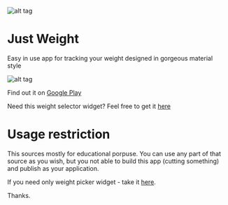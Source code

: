 ![alt tag](https://github.com/kidinov/Just_Weight/blob/master/publishing/banner.png)

# Just Weight
Easy in use app for tracking your weight designed in gorgeous material style

![alt tag](https://github.com/kidinov/Just_Weight/blob/master/publishing/demo.gif)

Find out it on [Google Play](https://play.google.com/store/apps/details?id=org.kidinov.justweight)

Need this weight selector widget? Feel free to get it [here](https://github.com/kidinov/SimpleNumberPicker)

# Usage restriction
This sources mostly for educational porpuse. You can use any part of that source as you wish, but you not able to build this app (cutting something) and publish as your application.

If you need only weight picker widget - take it [here](https://github.com/kidinov/SimpleNumberPicker).

Thanks.


